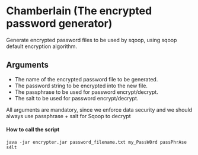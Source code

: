 # Chamberlain (The encrypted password generator)

Generate encrypted password files to be used by sqoop, using sqoop default encryption algorithm.

## Arguments
* The name of the encrypted password file to be generated.
* The password string to be encrypted into the new file.
* The passphrase to be used for password encrypt/decrypt.
* The salt to be used for password encrypt/decrypt.

All arguments are mandatory, since we enforce data security and we should always use passphrase + salt for Sqoop to decrypt

#### How to call the script
````
java -jar encrypter.jar password_filename.txt my_PassW0rd passPhrAse s4lt
`````
